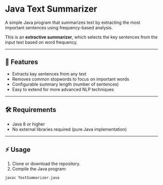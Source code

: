 # Java Text Summarizer

A simple Java program that summarizes text by extracting the most important sentences using frequency-based analysis.  

This is an **extractive summarizer**, which selects the key sentences from the input text based on word frequency.

---

## 🚀 Features
- Extracts key sentences from any text
- Removes common stopwords to focus on important words
- Configurable summary length (number of sentences)
- Easy to extend for more advanced NLP techniques

---

## 🛠️ Requirements
- Java 8 or higher
- No external libraries required (pure Java implementation)

---

## ⚡ Usage

1. Clone or download the repository.  
2. Compile the Java program:

```bash
javac TextSummarizer.java
